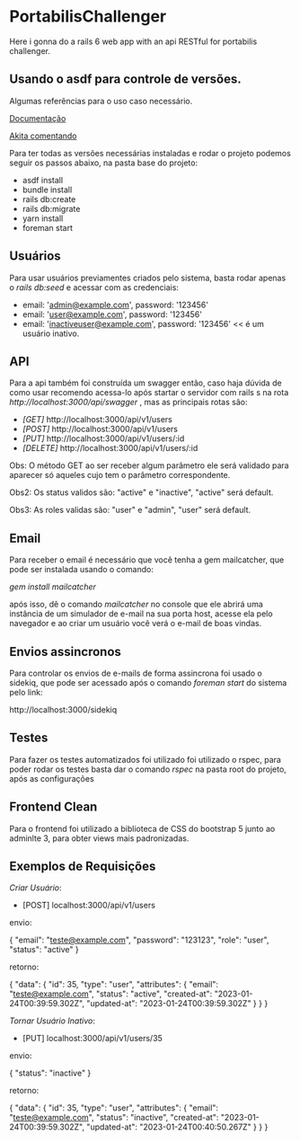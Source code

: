 # PortabilisChallenger
Here i gonna do a rails 6 web app with an api RESTful for portabilis challenger.

## Usando o asdf para controle de versões.
Algumas referências para o uso caso necessário.

[Documentação](https://asdf-vm.com/guide/getting-started.html)

[Akita comentando](https://www.akitaonrails.com/2017/10/24/replacing-rvm-rbenv-nvm-etc-for-asdf)

Para ter todas as versões necessárias instaladas e rodar o projeto podemos seguir os passos abaixo, na pasta base do projeto:

* asdf install
* bundle install
* rails db:create
* rails db:migrate
* yarn install
* foreman start

## Usuários
Para usar usuários previamentes criados pelo sistema, basta rodar apenas o _rails db:seed_ e acessar com as credenciais:

+ email: 'admin@example.com', password: '123456'
+ email: 'user@example.com', password: '123456'
+ email: 'inactiveuser@example.com', password: '123456' << é um usuário inativo.

## API
Para a api também foi construída um swagger então, caso haja dúvida de como usar recomendo acessa-lo após startar o servidor com rails s na rota _http://localhost:3000/api/swagger_ , mas as principais rotas são:

- _[GET]_    http://localhost:3000/api/v1/users
- _[POST]_   http://localhost:3000/api/v1/users
- _[PUT]_   http://localhost:3000/api/v1/users/:id
- _[DELETE]_ http://localhost:3000/api/v1/users/:id

Obs: O método GET ao ser receber algum parâmetro ele será validado para aparecer só aqueles cujo tem o parâmetro correspondente.

Obs2: Os status validos são: "active" e "inactive", "active" será default.

Obs3: As roles validas são: "user" e "admin", "user" será default.

## Email
Para receber o email é necessário que você tenha a gem mailcatcher, que pode ser instalada usando o comando:

_gem install mailcatcher_

após isso, dê o comando _mailcatcher_ no console que ele abrirá uma instância de um simulador de e-mail na sua porta host, acesse ela pelo navegador e ao criar um usuário você verá o e-mail de boas vindas.

## Envios assincronos
Para controlar os envios de e-mails de forma assincrona foi usado o sidekiq, que pode ser acessado após o comando _foreman start_ do sistema pelo link:

http://localhost:3000/sidekiq

## Testes
Para fazer os testes automatizados foi utilizado foi utilizado o rspec, para poder rodar os testes basta dar o comando _rspec_ na pasta root do projeto, após as configurações

## Frontend Clean
Para o frontend foi utilizado a biblioteca de CSS do bootstrap 5 junto ao adminlte 3, para obter views mais padronizadas.

## Exemplos de Requisições 

_Criar Usuário_:

+ [POST] localhost:3000/api/v1/users

envio:

{
	"email": "teste@example.com",
	"password": "123123",
	"role": "user",
	"status": "active"
}

retorno:

{
	"data": {
		"id": 35,
		"type": "user",
		"attributes": {
			"email": "teste@example.com",
			"status": "active",
			"created-at": "2023-01-24T00:39:59.302Z",
			"updated-at": "2023-01-24T00:39:59.302Z"
		}
	}
}

_Tornar Usuário Inativo_:

+ [PUT] localhost:3000/api/v1/users/35

envio:

{
	"status": "inactive"
}

retorno:

{
	"data": {
		"id": 35,
		"type": "user",
		"attributes": {
			"email": "teste@example.com",
			"status": "inactive",
			"created-at": "2023-01-24T00:39:59.302Z",
			"updated-at": "2023-01-24T00:40:50.267Z"
		}
	}
}